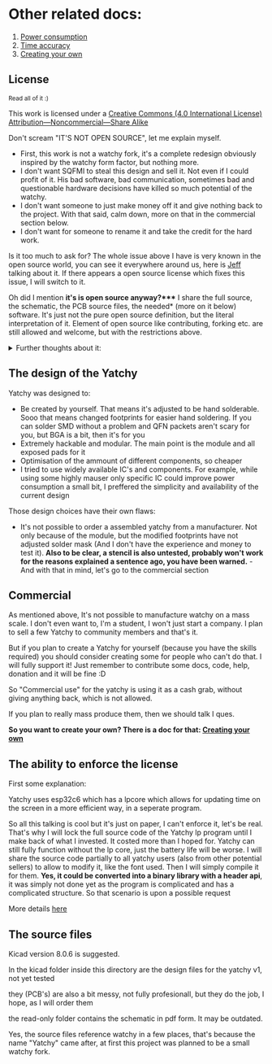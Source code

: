 # Other related docs:
1. [Power consumption](https://github.com/Szybet/Yatchy/tree/main/hardware/power-consumption)
2. [Time accuracy](https://github.com/Szybet/Yatchy/blob/main/hardware/time-accuracy.md)
3. [Creating your own](https://github.com/Szybet/Yatchy/blob/main/hardware/creating-your-own.md)

## License
<sub>Read all of it :)</sub>

This work is licensed under a [Creative Commons (4.0 International License) Attribution—Noncommercial—Share Alike](https://creativecommons.org/licenses/by-nc-sa/4.0/)

Don't scream "IT'S NOT OPEN SOURCE", let me explain myself.

- First, this work is not a watchy fork, it's a complete redesign obviously inspired by the watchy form factor, but nothing more.
- I don't want SQFMI to steal this design and sell it. Not even if I could profit of it. His bad software, bad communication, sometimes bad and questionable hardware decisions have killed so much potential of the watchy.
- I don't want someone to just make money off it and give nothing back to the project. With that said, calm down, more on that in the commercial section below.
- I don't want for someone to rename it and take the credit for the hard work.

Is it too much to ask for? The whole issue above I have is very known in the open source world, you can see it everywhere around us, here is [Jeff](https://youtu.be/4aaF2HgTVe8?t=84) talking about it. If there appears a open source license which fixes this issue, I will switch to it. 

Oh did I mention **it's is open source anyway?\*\*\*** I share the full source, the schematic, the PCB source files, the needed* (more on it below) software. It's just not the pure open source definition, but the literal interpretation of it. Element of open source like contributing, forking etc. are still allowed and welcome, but with the restrictions above.

<details>
  <summary>Further thoughts about it:</summary>

On https://opensource.org/osd we can see, in the first point "Free Redistribution" and well, first "as a component" hardware can't be a component really, so this point doesn't apply to hardware. The whole point doesn't work for hardware, we know how the world works, it works for software, that's why [InkWatchy](https://github.com/Szybet/InkWatchy) is GPL3. Let's search further, on https://www.oshwa.org/faq/#what-license-to-use we can see the question "Won’t people rip me off?" exactly what I have been searching for! The answer is "Maybe"... ugh... Well their explanation is good but a maybe is too much for me... There is also that: https://mifactori.de/non-commercial-is-not-open-source/

The blog post just shows a general opinion / statement on the internet about this topic, some of the points there make sense to me but some not at all, like `Yes, you do. But so does every patent` Wtf even is this? Sharing something to file a patent is completly different from sharing everything to be reproductible. Also patents can't be compared to hardware things most often because patents say you created something new, but hardware is often a combination of other creations, not entirely new things. Open source is not just "It's commercial, you can ripp me off", it's more than that...

so the entire situation is a joke for me. I can't have a "open source" hardware license without someone "Maybe" ripping me off. So it looks like that:

What I want from "Open source":
- To allow people modify, build their own from scratch, even sell the hardware to some extend, do deep repairs etc. (Which I do, but I'm forced to use the `Creative Commons (4.0 International License) Attribution—Noncommercial—Share Alike` license.)

What I don't want:
- People ripping me off

Sad, it just looks like someone long time ago took a software license, applied it to hardware which doesn't work in the real world and started calling out everyone "Uh oh, it's actually not open source because you are not allowing people to ripp you off"

Rant end, here is what you are left with:

A device that is not open source from the strict definition, but has the bare source for replication available, with elements of open source allowed and the author is open about this all.

* * *

It's not only me having this opinion, other makers also share it:
- https://github.com/o7-machinehum/flipper-blackhat-a33#license

:)

</details>

## The design of the Yatchy
Yatchy was designed to:
- Be created by yourself. That means it's adjusted to be hand solderable. Sooo that means changed footprints for easier hand soldering. If you can solder SMD without a problem and QFN packets aren't scary for you, but BGA is a bit, then it's for you
- Extremely hackable and modular. The main point is the module and all exposed pads for it
- Optimisation of the ammount of different components, so cheaper
- I tried to use widely available IC's and components. For example, while using some highly mauser only specific IC could improve power consumption a small bit, I preffered the simplicity and availability of the current design

Those design choices have their own flaws:
- It's not possible to order a assembled yatchy from a manufacturer. Not only because of the module, but the modified footprints have not adjusted solder mask (And I don't have the experience and money to test it). **Also to be clear, a stencil is also untested, probably won't work for the reasons explained a sentence ago, you have been warned.** - And with that in mind, let's go to the commercial section

## Commercial
As mentioned above, It's not possible to manufacture watchy on a mass scale. I don't even want to, I'm a student, I won't just start a company. I plan to sell a few Yatchy to community members and that's it.

But if you plan to create a Yatchy for yourself (because you have the skills required) you should consider creating some for people who can't do that. I will fully support it! Just remember to contribute some docs, code, help, donation and it will be fine :D

So "Commercial use" for the yatchy is using it as a cash grab, without giving anything back, which is not allowed.

If you plan to really mass produce them, then we should talk I ques.

**So you want to create your own? There is a doc for that: [Creating your own](https://github.com/Szybet/Yatchy/blob/main/hardware/creating-your-own.md)**

## The ability to enforce the license
First some explanation:

Yatchy uses esp32c6 which has a lpcore which allows for updating time on the screen in a more efficient way, in a seperate program.

So all this talking is cool but it's just on paper, I can't enforce it, let's be real. That's why I will lock the full source code of the Yatchy lp program until I make back of what I invested. It costed more than I hoped for. Yatchy can still fully function without the lp core, just the battery life will be worse. I will share the source code partially to all yatchy users (also from other potential sellers) to allow to modify it, like the font used. Then I will simply compile it for them. **Yes, it could be converted into a binary library with a header api**, it was simply not done yet as the program is complicated and has a complicated structure. So that scenario is upon a possible request

More details [here](https://github.com/Szybet/Yatchy/edit/main/hardware/lpcore.md)

## The source files
Kicad version 8.0.6 is suggested.

In the kicad folder inside this directory are the design files for the yatchy v1, not yet tested

they (PCB's) are also a bit messy, not fully profesionall, but they do the job, I hope, as I will order them

the read-only folder contains the schematic in pdf form. It may be outdated.

Yes, the source files reference watchy in a few places, that's because the name "Yatchy" came after, at first this project was planned to be a small watchy fork.
